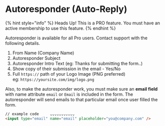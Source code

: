 # Autoresponder (Auto-Reply)

{% hint style="info" %}
Heads Up! This is a PRO feature. You must have an active membership to use this feature.
{% endhint %}

Autoresponder is available for all Pro users. Contact support with the following details.&#x20;

1. From Name (Company Name)
2. Autoresponder Subject
3. Autoresponder Intro Text (eg: Thanks for submitting the form..)
4. Show copy of their submission in the email - Yes/No
5. Full `https://` path of your Logo Image (PNG preferred)\
   eg: `https://yoursite.com/img/logo.png`

Also, to make the autoresponder work, you must make sure an **email field** with name attribute `email` or `Email` is included in the form. The autoresponder will send emails to that particular email once user filled the form.&#x20;

```html
// example code     ⌄⌄⌄⌄⌄⌄⌄⌄⌄⌄⌄
<input type="email" name="email" placeholder="you@company.com" />
```
